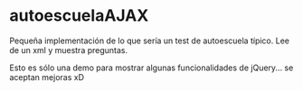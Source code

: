 # autoescuelaAJAX
Pequeña implementación de lo que sería un test de autoescuela típico.
Lee de un xml y muestra preguntas.

Esto es sólo una demo para mostrar algunas funcionalidades de jQuery... se aceptan mejoras xD
